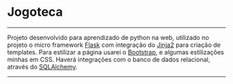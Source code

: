 # Jogoteca

---

Projeto desenvolvido para aprendizado de python na web, utilizado no projeto o micro framework [Flask](https://flask.palletsprojects.com/en/1.1.x/) com integração do [Jinja2](https://jinja.palletsprojects.com/en/2.11.x/) para criação de templates.
Para estilizar a página usarei o [Bootstrap](https://getbootstrap.com), e algumas estilizações minhas em CSS.
Haverá integrações com o banco de dados relacional, através do [SQLAlchemy](https://www.sqlalchemy.org).

---

